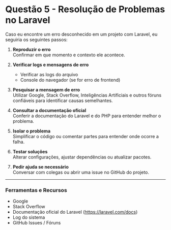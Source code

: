 # Questão 5 - Resolução de Problemas no Laravel

Caso eu encontre um erro desconhecido em um projeto com Laravel, eu seguiria os seguintes passos:

1. **Reproduzir o erro**  
   Confirmar em que momento e contexto ele acontece.

2. **Verificar logs e mensagens de erro**  
   - Verificar as logs do arquivo
   - Console do navegador (se for erro de frontend)

3. **Pesquisar a mensagem de erro**  
   Utilizar Google, Stack Overflow, Inteligências Artificiais e outros fóruns confiáveis para identificar causas semelhantes.

4. **Consultar a documentação oficial**  
   Conferir a documentação do Laravel e do PHP para entender melhor o problema.

5. **Isolar o problema**  
   Simplificar o código ou comentar partes para entender onde ocorre a falha.

6. **Testar soluções**  
   Alterar configurações, ajustar dependências ou atualizar pacotes.

7. **Pedir ajuda se necessário**  
   Conversar com colegas ou abrir uma issue no GitHub do projeto.

---

### Ferramentas e Recursos
- Google
- Stack Overflow
- Documentação oficial do Laravel (https://laravel.com/docs)
- Log do sistema
- GitHub Issues / Fóruns
